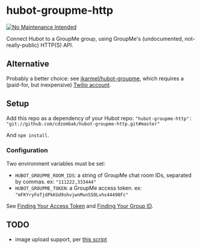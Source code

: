 # hubot-groupme-http

[![No Maintenance Intended](http://unmaintained.tech/badge.svg)](http://unmaintained.tech/)

Connect Hubot to a GroupMe group, using GroupMe's (undocumented, not-really-public) HTTP(S) API.

## Alternative

Probably a better choice: see [jkarmel/hubot-groupme](https://github.com/jkarmel/hubot-groupme), which requires a (paid-for, but inexpensive) [Twilio account](http://www.twilio.com/sms/pricing).

## Setup

Add this repo as a dependency of your Hubot repo: `"hubot-groupme-http": "git://github.com/cdzombak/hubot-groupme-http.git#master"`

And `npm install`.

### Configuration

Two environment variables must be set:

* `HUBOT_GROUPME_ROOM_IDS`: a string of GroupMe chat room IDs, separated by commas. ex: `"111222,333444"`
* `HUBOT_GROUPME_TOKEN`: a GroupMe access token. ex: `"mFKYryFoTjdPkKGd9shvjwnMunSSOLvhs44498Fc"`

See [Finding Your Access Token](https://github.com/cdzombak/groupme-tools/blob/master/README.md#finding-your-access-token) and [Finding Your Group ID](https://github.com/cdzombak/groupme-tools/blob/master/README.md#finding-your-group-id).

## TODO

* image upload support, per [this script](https://github.com/github/hubot/blob/f5c2bedcaeb70b7276efb7b2dbe27779cf0a3058/src/hubot/groupme.coffee#L33)
